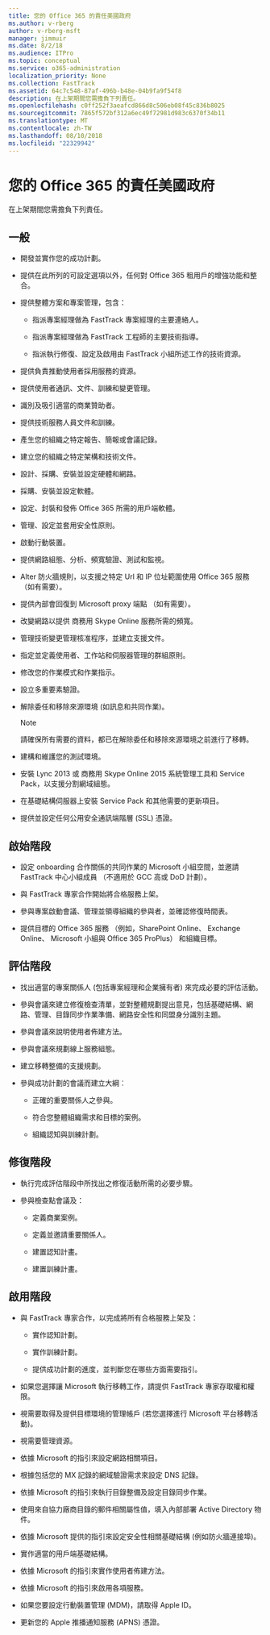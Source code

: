 ```yaml
---
title: 您的 Office 365 的責任美國政府
ms.author: v-rberg
author: v-rberg-msft
manager: jimmuir
ms.date: 8/2/18
ms.audience: ITPro
ms.topic: conceptual
ms.service: o365-administration
localization_priority: None
ms.collection: FastTrack
ms.assetid: 64c7c548-87af-496b-b48e-04b9fa9f54f8
description: 在上架期間您需擔負下列責任。
ms.openlocfilehash: c0ff252f3aeafcd866d8c506eb08f45c836b8025
ms.sourcegitcommit: 7865f572bf312a6ec49f72981d983c6370f34b11
ms.translationtype: MT
ms.contentlocale: zh-TW
ms.lasthandoff: 08/10/2018
ms.locfileid: "22329942"
---
```

# <a name="your-responsibilities-for-office-365-us-government"></a>您的 Office 365 的責任美國政府

在上架期間您需擔負下列責任。
  
## <a name="general"></a>一般

- 開發並實作您的成功計劃。
    
- 提供在此所列的可設定選項以外，任何對 Office 365 租用戶的增強功能和整合。 
    
- 提供整體方案和專案管理，包含： 
    
  - 指派專案經理做為 FastTrack 專案經理的主要連絡人。
    
  - 指派專案經理做為 FastTrack 工程師的主要技術指導。
    
  - 指派執行修復、設定及啟用由 FastTrack 小組所述工作的技術資源。 
    
- 提供負責推動使用者採用服務的資源。
    
- 提供使用者通訊、文件、訓練和變更管理。
    
- 識別及吸引適當的商業贊助者。 
    
- 提供技術服務人員文件和訓練。 
    
- 產生您的組織之特定報告、簡報或會議記錄。 
    
- 建立您的組織之特定架構和技術文件。 
    
- 設計、採購、安裝並設定硬體和網路。 
    
- 採購、安裝並設定軟體。 
    
- 設定、封裝和發佈 Office 365 所需的用戶端軟體。
    
- 管理、設定並套用安全性原則。
    
- 啟動行動裝置。
    
- 提供網路組態、分析、頻寬驗證、測試和監視。 

- Alter 防火牆規則，以支援之特定 Url 和 IP 位址範圍使用 Office 365 服務 （如有需要）。

- 提供內部會回復到 Microsoft proxy 端點 （如有需要）。 
    
- 改變網路以提供 商務用 Skype Online 服務所需的頻寬。
    
- 管理技術變更管理核准程序，並建立支援文件。
    
- 指定並定義使用者、工作站和伺服器管理的群組原則。
    
- 修改您的作業模式和作業指示。
    
- 設立多重要素驗證。
    
- 解除委任和移除來源環境 (如訊息和共同作業)。 
    
    > [!NOTE]
    > 請確保所有需要的資料，都已在解除委任和移除來源環境之前進行了移轉。 
  
- 建構和維護您的測試環境。
    
- 安裝 Lync 2013 或 商務用 Skype Online 2015 系統管理工具和 Service Pack，以支援分割網域組態。
    
- 在基礎結構伺服器上安裝 Service Pack 和其他需要的更新項目。 
    
- 提供並設定任何公用安全通訊端階層 (SSL) 憑證。 
    
## <a name="initiate-phase"></a>啟始階段

- 設定 onboarding 合作關係的共同作業的 Microsoft 小組空間，並邀請 FastTrack 中心小組成員 （不適用於 GCC 高或 DoD 計劃）。
    
- 與 FastTrack 專家合作開始將合格服務上架。 
    
- 參與專案啟動會議、管理並領導組織的參與者，並確認修復時間表。
    
- 提供目標的 Office 365 服務 （例如，SharePoint Online、 Exchange Online、 Microsoft 小組與 Office 365 ProPlus） 和組織目標。
    
## <a name="assess-phase"></a>評估階段

- 找出適當的專案關係人 (包括專案經理和企業擁有者) 來完成必要的評估活動。 
    
- 參與會議來建立修復檢查清單，並對整體規劃提出意見，包括基礎結構、網路、管理、目錄同步作業準備、網路安全性和同盟身分識別主題。 
    
- 參與會議來說明使用者佈建方法。 
    
- 參與會議來規劃線上服務組態。 
    
- 建立移轉整備的支援規劃。 
    
- 參與成功計劃的會議而建立大綱︰
    
  - 正確的重要關係人之參與。
    
  - 符合您整體組織需求和目標的案例。
    
  - 組織認知與訓練計劃。
    
## <a name="remediate-phase"></a>修復階段

- 執行完成評估階段中所找出之修復活動所需的必要步驟。 
    
- 參與檢查點會議及： 
    
  - 定義商業案例。
    
  - 定義並邀請重要關係人。
    
  - 建置認知計畫。
    
  - 建置訓練計畫。
    
## <a name="enable-phase"></a>啟用階段

- 與 FastTrack 專家合作，以完成將所有合格服務上架及：
    
  - 實作認知計劃。
    
  - 實作訓練計劃。
    
  - 提供成功計劃的進度，並判斷您在哪些方面需要指引。
    
- 如果您選擇讓 Microsoft 執行移轉工作，請提供 FastTrack 專家存取權和權限。
    
- 視需要取得及提供目標環境的管理帳戶 (若您選擇進行 Microsoft 平台移轉活動)。
    
- 視需要管理資源。 
    
- 依據 Microsoft 的指引來設定網路相關項目。
    
- 根據包括您的 MX 記錄的網域驗證需求來設定 DNS 記錄。
    
- 依據 Microsoft 的指引來執行目錄整備及設定目錄同步作業。
    
- 使用來自協力廠商目錄的郵件相關屬性值，填入內部部署 Active Directory 物件。
    
- 依據 Microsoft 提供的指引來設定安全性相關基礎結構 (例如防火牆連接埠)。
    
- 實作適當的用戶端基礎結構。
    
- 依據 Microsoft 的指引來實作使用者佈建方法。
    
- 依據 Microsoft 的指引來啟用各項服務。
    
- 如果您要設定行動裝置管理 (MDM)，請取得 Apple ID。
    
- 更新您的 Apple 推播通知服務 (APNS) 憑證。
    

  

